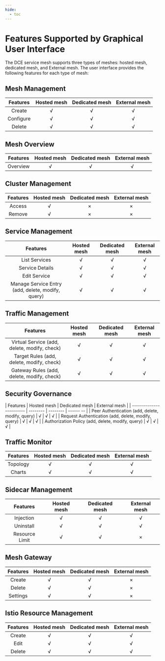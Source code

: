 ```yaml
---
hide:
  - toc
---
```


# Features Supported by Graphical User Interface

The DCE service mesh supports three types of meshes: hosted mesh, dedicated mesh, and External mesh. The user interface provides the following features for each type of mesh:

## Mesh Management

| Features | Hosted mesh | Dedicated mesh | External mesh |
| :--: | :------: | :------: | :------: |
| Create | √ | √ | √ |
| Configure | √ | √ | √ |
| Delete | √ | √ | √ |

## Mesh Overview

| Features | Hosted mesh | Dedicated mesh | External mesh |
| :--: | :------: | :------: | :------: |
| Overview | √ | √ | √ |

## Cluster Management

| Features | Hosted mesh | Dedicated mesh | External mesh |
| :--: | :------: | :------: | :------: |
| Access | √ | × | × |
| Remove | √ | × | × |

## Service Management

| Features | Hosted mesh | Dedicated mesh | External mesh |
| :------------------: | :------: | :------: | :------: |
| List Services | √ | √ | √ |
| Service Details | √ | √ | √ |
| Edit Service | √ | √ | √ |
| Manage Service Entry (add, delete, modify, query) | √ | √ | √ |

## Traffic Management

| Features | Hosted mesh | Dedicated mesh | External mesh |
| :------------------: | :------: | :------: | :------: |
| Virtual Service (add, delete, modify, check) | √ | √ | √ |
| Target Rules (add, delete, modify, check) | √ | √ | √ |
| Gateway Rules (add, delete, modify, check) | √ | √ | √ |

## Security Governance

| Features | Hosted mesh | Dedicated mesh | External mesh |
| ------------------------ | -------- | -------- | ------ -- |
| Peer Authentication (add, delete, modify, query) | √ | √ | √ |
| Request Authentication (add, delete, modify, query) | √ | √ | √ |
| Authorization Policy (add, delete, modify, query) | √ | √ | √ |

## Traffic Monitor

| Features | Hosted mesh | Dedicated mesh | External mesh |
| :--: | :------: | :------: | :------: |
| Topology | √ | √ | √ |
| Charts | √ | √ | √ |

## Sidecar Management

| Features | Hosted mesh | Dedicated mesh | External mesh |
| :--: | :------: | :------: | :------: |
| Injection | √ | √ | √ |
| Uninstall | √ | √ | √ |
| Resource Limit | √ | √ | × |

## Mesh Gateway

| Features | Hosted mesh | Dedicated mesh | External mesh |
| :--: | :------: | :------: | :------: |
| Create | √ | √ | × |
| Delete | √ | √ | × |
| Settings | √ | √ | × |

## Istio Resource Management

| Features | Hosted mesh | Dedicated mesh | External mesh |
| :--: | :------: | :------: | :------: |
| Create | √ | √ | √ |
| Edit | √ | √ | √ |
| Delete | √ | √ | √ |
